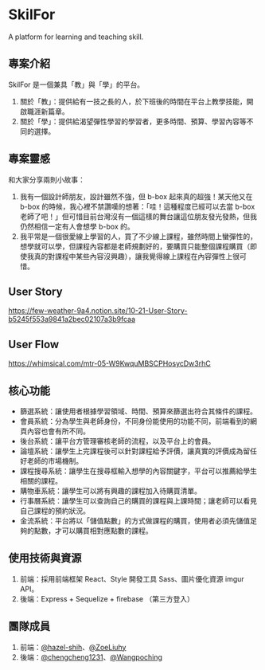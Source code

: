 # SkilFor
A platform for learning and teaching skill.

## 專案介紹
SkilFor 是一個兼具「教」與「學」的平台。
1. 關於「教」：提供給有一技之長的人，於下班後的時間在平台上教學技能，開啟職涯新篇章。
2. 關於「學」：提供給渴望彈性學習的學習者，更多時間、預算、學習內容等不同的選擇。

## 專案靈感
和大家分享兩則小故事：
1. 我有一個設計師朋友，設計雖然不強，但 b-box 起來真的超強！某天他又在 b-box 的時候，我心裡不禁讚嘆的想著：「哇！這種程度已經可以去當 b-box 老師了吧！」但可惜目前台灣沒有一個這樣的舞台讓這位朋友發光發熱，但我仍然相信一定有人會想學 b-box 的。
2. 我平常是一個很愛線上學習的人，買了不少線上課程，雖然時間上蠻彈性的，想學就可以學，但課程內容都是老師規劃好的，要購買只能整個課程購買（即使我真的對課程中某些內容沒興趣），讓我覺得線上課程在內容彈性上很可惜。

## User Story
https://few-weather-9a4.notion.site/10-21-User-Story-b5245f553a9841a2bec02107a3b9fcaa

## User Flow
https://whimsical.com/mtr-05-W9KwquMBSCPHosycDw3rhC

## 核心功能
- 篩選系統：讓使用者根據學習領域、時間、預算來篩選出符合其條件的課程。
- 會員系統：分為學生與老師身份，不同身份能使用的功能不同，前端看到的網頁內容也會有所不同。
- 後台系統：讓平台方管理審核老師的流程，以及平台上的會員。
- 論壇系統：讓學生上完課程後可以針對課程給予評價，讓真實的評價成為留任好老師的市場機制。
- 課程搜尋系統：讓學生在搜尋框輸入想學的內容關鍵字，平台可以推薦給學生相關的課程。
- 購物車系統：讓學生可以將有興趣的課程加入待購買清單。
- 行事曆系統：讓學生可以查詢自己的購買的課程與上課時間；讓老師可以看見自己課程的預約狀況。
- 金流系統：平台將以「儲值點數」的方式做課程的購買，使用者必須先儲值足夠的點數，才可以購買相對應點數的課程。

## 使用技術與資源
1. 前端：採用前端框架 React、Style 開發工具 Sass、圖片優化資源 imgur API。
2. 後端：Express + Sequelize + firebase （第三方登入）

## 團隊成員
1. 前端：[@hazel-shih](https://github.com/hazel-shih)、[@ZoeLiuhy](https://github.com/ZoeLiuhy)
2. 後端：[@chengcheng1231](https://github.com/chengcheng1231)、[@Wangpoching](https://github.com/Wangpoching)


